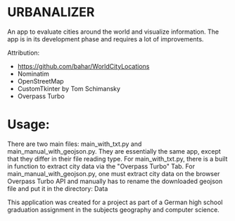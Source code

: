 # URBANALIZER #
An app to evaluate cities around the world and visualize information. The app is in its development phase and requires a lot of improvements. 

Attribution: 
- https://github.com/bahar/WorldCityLocations
- Nominatim
- OpenStreetMap
- CustomTkinter by Tom Schimansky
- Overpass Turbo

# Usage:
There are two main files: main_with_txt.py and main_manual_with_geojson.py. 
They are essentially the same app, except that they differ in their file reading type. 
For main_with_txt.py, there is a built in function to extract city data via the "Overpass Turbo" Tab.
For main_manual_with_geojson.py, one must extract city data on the browser Overpass Turbo API and manually has to rename the downloaded geojson file and put it in the directory: Data

This application was created for a project as part of a German high school graduation assignment in the subjects geography and computer science.
